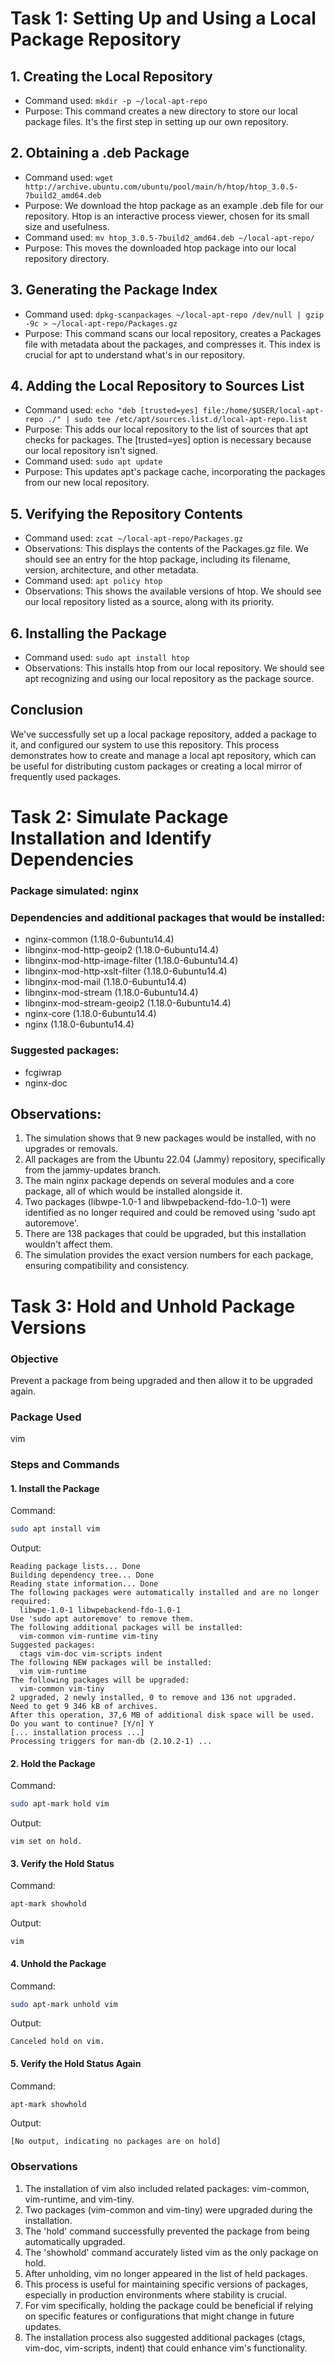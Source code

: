 # Task 1: Setting Up and Using a Local Package Repository

## 1. Creating the Local Repository
- Command used: `mkdir -p ~/local-apt-repo`
- Purpose: This command creates a new directory to store our local package files. It's the first step in setting up our own repository.

## 2. Obtaining a .deb Package
- Command used: `wget http://archive.ubuntu.com/ubuntu/pool/main/h/htop/htop_3.0.5-7build2_amd64.deb`
- Purpose: We download the htop package as an example .deb file for our repository. Htop is an interactive process viewer, chosen for its small size and usefulness.
- Command used: `mv htop_3.0.5-7build2_amd64.deb ~/local-apt-repo/`
- Purpose: This moves the downloaded htop package into our local repository directory.

## 3. Generating the Package Index
- Command used: `dpkg-scanpackages ~/local-apt-repo /dev/null | gzip -9c > ~/local-apt-repo/Packages.gz`
- Purpose: This command scans our local repository, creates a Packages file with metadata about the packages, and compresses it. This index is crucial for apt to understand what's in our repository.

## 4. Adding the Local Repository to Sources List
- Command used: `echo "deb [trusted=yes] file:/home/$USER/local-apt-repo ./" | sudo tee /etc/apt/sources.list.d/local-apt-repo.list`
- Purpose: This adds our local repository to the list of sources that apt checks for packages. The [trusted=yes] option is necessary because our local repository isn't signed.
- Command used: `sudo apt update`
- Purpose: This updates apt's package cache, incorporating the packages from our new local repository.

## 5. Verifying the Repository Contents
- Command used: `zcat ~/local-apt-repo/Packages.gz`
- Observations: This displays the contents of the Packages.gz file. We should see an entry for the htop package, including its filename, version, architecture, and other metadata.
- Command used: `apt policy htop`
- Observations: This shows the available versions of htop. We should see our local repository listed as a source, along with its priority.

## 6. Installing the Package
- Command used: `sudo apt install htop`
- Observations: This installs htop from our local repository. We should see apt recognizing and using our local repository as the package source.

## Conclusion
We've successfully set up a local package repository, added a package to it, and configured our system to use this repository. This process demonstrates how to create and manage a local apt repository, which can be useful for distributing custom packages or creating a local mirror of frequently used packages.



# Task 2: Simulate Package Installation and Identify Dependencies

### Package simulated: nginx

### Dependencies and additional packages that would be installed:
- nginx-common (1.18.0-6ubuntu14.4)
- libnginx-mod-http-geoip2 (1.18.0-6ubuntu14.4)
- libnginx-mod-http-image-filter (1.18.0-6ubuntu14.4)
- libnginx-mod-http-xslt-filter (1.18.0-6ubuntu14.4)
- libnginx-mod-mail (1.18.0-6ubuntu14.4)
- libnginx-mod-stream (1.18.0-6ubuntu14.4)
- libnginx-mod-stream-geoip2 (1.18.0-6ubuntu14.4)
- nginx-core (1.18.0-6ubuntu14.4)
- nginx (1.18.0-6ubuntu14.4)

### Suggested packages:
- fcgiwrap
- nginx-doc

## Observations:
1. The simulation shows that 9 new packages would be installed, with no upgrades or removals.
2. All packages are from the Ubuntu 22.04 (Jammy) repository, specifically from the jammy-updates branch.
3. The main nginx package depends on several modules and a core package, all of which would be installed alongside it.
4. Two packages (libwpe-1.0-1 and libwpebackend-fdo-1.0-1) were identified as no longer required and could be removed using 'sudo apt autoremove'.
5. There are 138 packages that could be upgraded, but this installation wouldn't affect them.
6. The simulation provides the exact version numbers for each package, ensuring compatibility and consistency.


# Task 3: Hold and Unhold Package Versions

### Objective
Prevent a package from being upgraded and then allow it to be upgraded again.

### Package Used
vim

### Steps and Commands

#### 1. Install the Package

Command:
```bash
sudo apt install vim
```

Output:
```
Reading package lists... Done
Building dependency tree... Done
Reading state information... Done
The following packages were automatically installed and are no longer required:
  libwpe-1.0-1 libwpebackend-fdo-1.0-1
Use 'sudo apt autoremove' to remove them.
The following additional packages will be installed:
  vim-common vim-runtime vim-tiny
Suggested packages:
  ctags vim-doc vim-scripts indent
The following NEW packages will be installed:
  vim vim-runtime
The following packages will be upgraded:
  vim-common vim-tiny
2 upgraded, 2 newly installed, 0 to remove and 136 not upgraded.
Need to get 9 346 kB of archives.
After this operation, 37,6 MB of additional disk space will be used.
Do you want to continue? [Y/n] Y
[... installation process ...]
Processing triggers for man-db (2.10.2-1) ...
```

#### 2. Hold the Package

Command:
```bash
sudo apt-mark hold vim
```

Output:
```
vim set on hold.
```

#### 3. Verify the Hold Status

Command:
```bash
apt-mark showhold
```

Output:
```
vim
```

#### 4. Unhold the Package

Command:
```bash
sudo apt-mark unhold vim
```

Output:
```
Canceled hold on vim.
```

#### 5. Verify the Hold Status Again

Command:
```bash
apt-mark showhold
```

Output:
```
[No output, indicating no packages are on hold]
```

### Observations

1. The installation of vim also included related packages: vim-common, vim-runtime, and vim-tiny.
2. Two packages (vim-common and vim-tiny) were upgraded during the installation.
3. The 'hold' command successfully prevented the package from being automatically upgraded.
4. The 'showhold' command accurately listed vim as the only package on hold.
5. After unholding, vim no longer appeared in the list of held packages.
6. This process is useful for maintaining specific versions of packages, especially in production environments where stability is crucial.
7. For vim specifically, holding the package could be beneficial if relying on specific features or configurations that might change in future updates.
8. The installation process also suggested additional packages (ctags, vim-doc, vim-scripts, indent) that could enhance vim's functionality.
